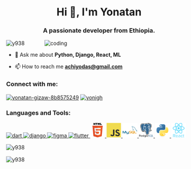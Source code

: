 <h1 align="center">Hi 👋, I'm Yonatan</h1>
<h3 align="center">A passionate developer from Ethiopia.</h3>
<img align="right" alt="coding" width="400" src="https://raw.githubusercontent.com/y938/y938/refs/heads/main/DALL%C2%B7E%202025-02-14%2015.06.21%20-%20An%20anime-style%20character%20inspired%20by%20the%20user%2C%20seated%20at%20a%20high-tech%20programming%20setup.%20The%20character%20has%20dark%20hair%2C%20brown%20eyes%2C%20and%20wears%20eyeglasses.webp">
<p align="left"> <img src="https://komarev.com/ghpvc/?username=y938&label=Profile%20views&color=0e75b6&style=flat" alt="y938" /> </p>

- 💬 Ask me about **Python, Django, React, ML**

- 📫 How to reach me **achiyodas@gmail.com**

<h3 align="left">Connect with me:</h3>
<p align="left">
<a href="https://linkedin.com/in/yonatan-gizaw-8b8575249" target="blank"><img align="center" src="https://raw.githubusercontent.com/rahuldkjain/github-profile-readme-generator/master/src/images/icons/Social/linked-in-alt.svg" alt="yonatan-gizaw-8b8575249" height="30" width="40" /></a>
<a href="https://www.leetcode.com/yonigh" target="blank"><img align="center" src="https://raw.githubusercontent.com/rahuldkjain/github-profile-readme-generator/master/src/images/icons/Social/leet-code.svg" alt="yonigh" height="30" width="40" /></a>
</p>

<h3 align="left">Languages and Tools:</h3>
<p align="left"> <a href="https://dart.dev" target="_blank" rel="noreferrer"> <img src="https://www.vectorlogo.zone/logos/dartlang/dartlang-icon.svg" alt="dart" width="40" height="40"/> </a> <a href="https://www.djangoproject.com/" target="_blank" rel="noreferrer"> <img src="https://cdn.worldvectorlogo.com/logos/django.svg" alt="django" width="40" height="40"/> </a> <a href="https://www.figma.com/" target="_blank" rel="noreferrer"> <img src="https://www.vectorlogo.zone/logos/figma/figma-icon.svg" alt="figma" width="40" height="40"/> </a> <a href="https://flutter.dev" target="_blank" rel="noreferrer"> <img src="https://www.vectorlogo.zone/logos/flutterio/flutterio-icon.svg" alt="flutter" width="40" height="40"/> </a> <a href="https://www.w3.org/html/" target="_blank" rel="noreferrer"> <img src="https://raw.githubusercontent.com/devicons/devicon/master/icons/html5/html5-original-wordmark.svg" alt="html5" width="40" height="40"/> </a> <a href="https://developer.mozilla.org/en-US/docs/Web/JavaScript" target="_blank" rel="noreferrer"> <img src="https://raw.githubusercontent.com/devicons/devicon/master/icons/javascript/javascript-original.svg" alt="javascript" width="40" height="40"/> </a> <a href="https://www.mysql.com/" target="_blank" rel="noreferrer"> <img src="https://raw.githubusercontent.com/devicons/devicon/master/icons/mysql/mysql-original-wordmark.svg" alt="mysql" width="40" height="40"/> </a> <a href="https://www.postgresql.org" target="_blank" rel="noreferrer"> <img src="https://raw.githubusercontent.com/devicons/devicon/master/icons/postgresql/postgresql-original-wordmark.svg" alt="postgresql" width="40" height="40"/> </a> <a href="https://www.python.org" target="_blank" rel="noreferrer"> <img src="https://raw.githubusercontent.com/devicons/devicon/master/icons/python/python-original.svg" alt="python" width="40" height="40"/> </a> <a href="https://reactjs.org/" target="_blank" rel="noreferrer"> <img src="https://raw.githubusercontent.com/devicons/devicon/master/icons/react/react-original-wordmark.svg" alt="react" width="40" height="40"/> </a> </p>

<p><img align="center" src="https://github-readme-stats.vercel.app/api/top-langs?username=y938&show_icons=true&locale=en&layout=compact" alt="y938" /></p>

<p><img align="center" src="https://github-readme-streak-stats.herokuapp.com/?user=y938&" alt="y938" /></p>
